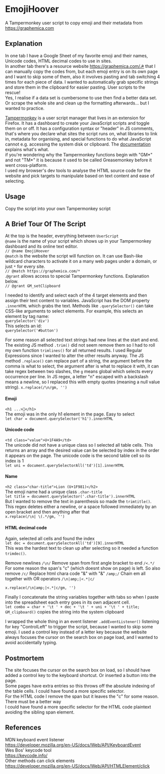 # EmojiHoover

A Tampermonkey user script to copy emoji and their metadata from https://graphemica.com

## Explanation

In one tab I have a Google Sheet of my favorite emoji and their names, Unicode codes, HTML decimal codes to use in sites.  
In another tab there's a resource website https://graphemica.com/☭ that I can manually copy the codes from, but each emoji entry is on its own page and I want to skip some of them, also it involves pasting and tab switching 4 times for each piece of data. I wanted to automatically grab specific strings and store them in the clipboard for easier pasting. User scripts to the rescue!  
Yes, I realise if a data set is cumbersome to use then find a better data set. Or scrape the whole site and clean up the formatting afterwards... but I wanted to practice.

[Tampermonkey](https://www.tampermonkey.net/) is a user script manager that lives in an extension for Firefox. It has a dashboard to create your JavaScript scripts and toggle them on or off. It has a configuration syntax or "header" in JS comments, that's where you declare what sites the script runs on, what libraries to link in, metadata for organising, and special functions to do what JavaScript cannot e.g. accessing the system disk or clipboard. The [documentation](https://www.tampermonkey.net/documentation.php) explains what's what.  
if you're wondering why the Tampermonkey functions begin with "GM*" and not "TM*" it is because it used to be called Greasemonkey before it went cross-platform.  
I used my browser's dev tools to analyse the HTML source code for the website and pick targets to manipulate based on text content and ease of selecting.

## Usage

Copy the script into your own Tampermonkey script

## A Brief Tour Of The Script

At the top is the header, everything between `UserScript`  
`@name` is the name of your script which shows up in your Tampermonkey dashboard and its online text editor.  
`// @name EmojiHoover`  
`@match` is the website the script will function on. It can use Bash-like wildcard characters to activate it on a many web pages under a domain, or just `*` for every site.  
`// @match https://graphemica.com/*`  
.`@grant` allows access to special Tampermonkey functions. Explanation below.  
`// @grant GM_setClipboard`

I needed to identify and select each of the 4 target elements and then assign their text content to variables. JavaScript has the DOM property `.innerHTML` which grabs the text. Methods like `.querySelector()` can take CSS-like arguments to select elements.
For example, this selects an element by tag name:  
`querySelector('div')`  
This selects an id:  
`querySelector('#button')`

For some reason all selected text strings had new lines at the start and end. The existing JS method `.trim()` did not seem remove them so I had to roll my own function `trimlines()` for all returned results. I used Regular Expressions since I wanted to alter the other results anyway. The JS method `.replace()` can replace part of a string, the argument before the comma is what to select, the argument after is what to replace it with, it can take regex between two slashes, the `g` means global which selects every occurrence per line. In JS regex, a letter "n" escaped with a backslash means a newline, so I replaced this with empty quotes (meaning a null value string).
`x.replace(/\n/gm, '')`

#### Emoji

`<h1 ...>🐀</h1>`  
The emoji was in the only h1 element in the page. Easy to select  
`let char = document.querySelector('h1').innerHTML`

#### Unicode code

`<td class="value">U+1F4A9</td>`  
The unicode did not have a unique class so I selected all table cells. This returns an array and the desired value can be selected by index in the order it appears on the page. The unicode code is the second table cell so its index is 1  
`let uni = document.querySelectorAll('td')[1].innerHTML`

#### Name

`<h2 class="char-title">Lion (U+1F981)</h2>`  
The emoji name had a unique class `.char-title`  
`let title = document.querySelector('.char-title').innerHTML`  
But I wanted to remove the text in parenthesis so made the `trimtitle()`. This regex deletes either a newline, or a space followed immediately by an open bracket and then anything after that  
`x.replace(/\n| \(.*/gm, '')`

#### HTML decimal code

Again, selected all cells and found the index  
`let dec = document.querySelectorAll('td')[9].innerHTML`  
This was the hardest text to clean up after selecting so it needed a function `trimdec()`.

Remove newlines
`/\n/`
Remove span from first angle bracket to end
`/<.*/`
For some reason the span's "c" (which doesnt show on page) is left. So also remove
`/c/`
Replace html chara code "&amp;" with "&"
`/amp;/`
Chain em all together with OR operators
`/\n|amp;|<.*|c/`

`x.replace(/\n|amp;|<.*|c/gm, '')`

Finally I concatenate the string variables together with tabs so when I paste into the spreadsheet each entry goes in its own adjacent cell.  
`let combo = char + '\t ' + dec + '\t ' + uni + '\t ' + title;`  
`GM_clipboard()` copies the string into the system clipboard

I wrapped the whole thing in an event listener `.addEventListener()` listening for key "ControlLeft" to trigger the script, because I wanted to skip some emoji. I used a control key instead of a letter key because the website always focuses the cursor on the search box on page load, and I wanted to avoid accidentally typing.

## Postmortem

The site focuses the cursor on the search box on load, so I should have added a control key to the keyboard shortcut. Or inserted a button into the page.  
Some pages have extra entries so this throws off the absolute indexing of the table cells. I could have found a more specific selector.  
For the HTML code I remove the span but it leaves the "c" for some reason. There must be a better way  
I could have found a more specific selector for the HTML code plaintext avoiding the sibling span element.

## References

MDN keyboard event listener  
https://developer.mozilla.org/en-US/docs/Web/API/KeyboardEvent  
Wes Bos' keycode tool  
https://keycode.info/  
Other methods can click elements  
https://developer.mozilla.org/en-US/docs/Web/API/HTMLElement/click
